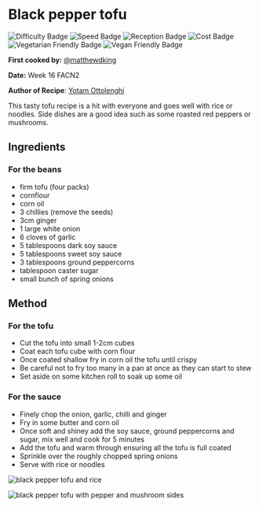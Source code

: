 # Black pepper tofu
![Difficulty Badge](https://img.shields.io/badge/Difficulty-60%25-orange.svg)
![Speed Badge](https://img.shields.io/badge/Speed-1.5hr-orange.svg)
![Reception Badge](https://img.shields.io/badge/Reception-Positive-green.svg)
![Cost Badge](https://img.shields.io/badge/Cost-Average-orange.svg)
![Vegetarian Friendly Badge](https://img.shields.io/badge/Vegetarian-True-brightgreen.svg)
![Vegan Friendly Badge](https://img.shields.io/badge/Vegan-True-brightgreen.svg)

**First cooked by:** [@matthewdking](https://github.com/matthewdking/)

**Date:** Week 16 FACN2

**Author of Recipe**: [Yotam Ottolenghi](https://www.ottolenghi.co.uk/black-pepper-tofu-a-shop)

This tasty tofu recipe is a hit with everyone and goes well with rice or noodles. Side dishes are a good idea such as some roasted red peppers or mushrooms.



## Ingredients

### For the beans
+ firm tofu (four packs)
+ cornflour
+ corn oil
+ 3 chillies (remove the seeds)
+ 3cm ginger
+ 1 large white onion
+ 6 cloves of garlic
+ 5 tablespoons dark soy sauce
+ 5 tablespoons sweet soy sauce
+ 3 tablespoons ground peppercorns
+ tablespoon caster sugar
+ small bunch of spring onions

## Method

### For the tofu
+ Cut the tofu into small 1-2cm cubes
+ Coat each tofu cube with corn flour
+ Once coated shallow fry in corn oil the tofu until crispy
+ Be careful not to fry too many in a pan at once as they can start to stew
+ Set aside on some kitchen roll to soak up some oil

### For the sauce
+ Finely chop the onion, garlic, chilli and ginger
+ Fry in some butter and corn oil
+ Once soft and shiney add the soy sauce, ground peppercorns and sugar, mix well and cook for 5 minutes
+ Add the tofu and warm through ensuring all the tofu is full coated
+ Sprinkle over the roughly chopped spring onions
+ Serve with rice or noodles


![black pepper tofu and rice](https://i.imgur.com/1zTcY0q.jpg)

![black pepper tofu with pepper and mushroom sides](https://i.imgur.com/NqgPYlE.jpg)
